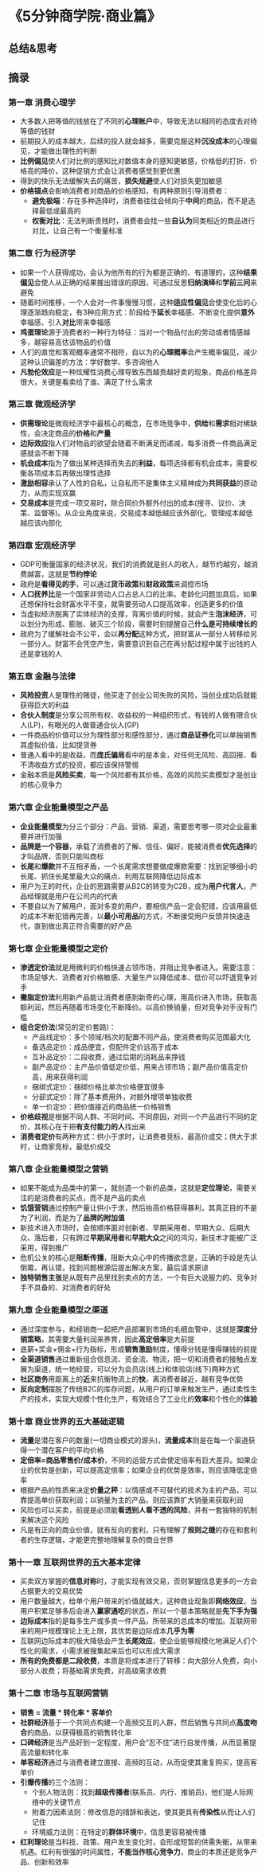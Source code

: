 # 《5分钟商学院·商业篇》

## 总结&思考

## 摘录

### 第一章 消费心理学

- 大多数人把等值的钱放在了不同的**心理账户**中，导致无法以相同的态度去对待等值的钱财
- 前期投入的成本越大，后续的投入就会越多，需要克服这种**沉没成本**的心理偏见，才能做出理性的判断
- **比例偏见**使人们对比例的感知比对数值本身的感知更敏感，价格低的打折、价格高的降价，这种促销方式会让消费者感觉到更优惠
- 得到的快乐无法缓解失去的痛苦，**损失规避**使人们对损失更加敏感
- **价格锚点**会影响消费者对商品的价格感知，有两种原则引导消费者：
    - **避免极端**：存在多种选择时，消费者往往会倾向于**中间**的商品，而不是选择最低或最高的
    - **权衡对比**：无法判断贵贱时，消费者会找一些**自认为**同类相近的商品进行对比，让自己有一个衡量标准

### 第二章 行为经济学

- 如果一个人获得成功，会认为他所有的行为都是正确的、有道理的，这种**结果偏见**会使人从正确的结果推出错误的原因，可通过反思**归纳演绎**和**学前三问**来避免
- 随着时间推移，一个人会对一件事慢慢习惯，这种**适应性偏见**会使变化后的心理逐渐趋向稳定，有3种应用方式：阶段给予**延长**幸福感、不断变化提供**意外**幸福感、引入**对比**带来幸福感
- **鸡蛋理论**源于消费者的一种行为特征：当对一个物品付出的劳动或者情感越多，越容易高估该物品的价值
- 人们的直觉和客观概率通常不相符，自以为的**心理概率**会产生概率偏见，减少这种认识偏差的方法：学好数学、多咨询他人
- **凡勃伦效应**是一种炫耀性消费心理导致东西越贵越好卖的现象，商品价格差异很大，关键是看卖给了谁、满足了什么需求

### 第三章 微观经济学

- **供需理论**是微观经济学中最核心的概念，在市场竞争中，**供给**和**需求**相对稀缺性，会决定商品的**价格**和**产量**
- **边际效应**指人们对物品的欲望会随着不断满足而递减，每多消费一件商品满足感就会不断下降
- **机会成本**指为了做出某种选择而失去的**利益**，每项选择都有机会成本，需要权衡各项成本后再做出理性选择
- **激励相容**承认了人性的自私，让自私而不是集体主义精神成为**共同获益**的原动力，从而实现双赢
- **交易成本**是完成一项交易时，除合同价外额外付出的成本(搜寻、议价、决策、监督等)。从企业角度来说，交易成本越低越应该外部化，管理成本越低越应该内部化

### 第四章 宏观经济学

- GDP可衡量国家的经济状况，我们的消费就是别人的收入，越节约越穷，越消费越富，这就是**节约悖论**
- 政府是**看得见的手**，可以通过**货币政策**和**财政政策**来调控市场
- **人口抚养比**是一个国家非劳动人口占总人口的比率。老龄化问题加具后，如果还想保持社会财富水平不变，就需要劳动人口提高效率，创造更多的价值
- 当虚拟经济脱离了实体经济的支撑，背离价值的时候，就会产生**泡沫经济**，可以划分为形成、膨胀、破灭三个阶段，需要时刻提醒自己**什么是可持续增长的**
- 政府为了缓解社会不公平，会以**再分配**这种方式，把财富从一部分人转移给另一部分人。财富不会凭空产生，需要意识到自己在再分配过程中属于出钱的人还是拿钱的人

### 第五章 金融与法律

- **风险投资**人是理性的赌徒，他买走了创业公司失败的风险，当创业成功后就能获得巨大的利益
- **合伙人制度**是分享公司所有权、收益权的一种组织形式，有钱的人做有限合伙人(LP)，有眼光的人做普通合伙人(GP)
- 一件商品的价值可以分为理性部分和感性部分，通过**商品证券化**可以单独销售其虚拟价值，比如提货券
- 普通人看中的是收益，而**庞氏骗局**看中的是本金，对任何无风险、高回报、看不清收益方式的投资，都应该保持警惕
- 金融本质是**风险买卖**，每一个风险都有其价格，高效的风险买卖模型才是创业的核心竞争力

### 第六章 企业能量模型之产品

- **企业能量模型**为分三个部分：产品、营销、渠道，需要思考哪一项对企业最重要并进行加强
- **品牌是一个容器**，承载了消费者的了解、信任、偏好，能被消费者**优先选择**的才叫品牌，否则只能叫商标
- **长尾**和**爆款**并不互相矛盾，一个长尾需求想要做成爆款需要：找到足够细小的长尾、抓住长尾里最大众的痛点、利用互联网降低边际成本
- 用户为王的时代，企业的思路需要从B2C的转变为C2B，成为**用户代言人**，产品经理就是用户在公司内的代表
- 不要自以为了解用户，面对多变的用户，要相信产品一定会犯错，应该用最低的成本不断犯错再完善，以**最小可用品**的方式，不断接受用户反馈并快速迭代，直到做出真正符合需要的好产品

### 第七章 企业能量模型之定价

- **渗透定价法**就是用微利的价格快速占领市场，并阻止竞争者进入。需要注意：市场足够大、消费者对价格敏感、大量生产以降低成本、低价可以吓退竞争对手
- **撇脂定价法**利用新产品能让消费者感到新奇的心理，用高价进入市场，获取高额利润，然后再随着市场变化不断降价。以高价换销量，但对竞争对手没有门槛
- **组合定价法**(常见的定价套路)：
    - 产品线定价：多个领域/档次的配置不同产品，使消费者购买范围最大化
    - 备选品定价：成品便宜，但配件定价远高于成本
    - 互补品定价：二段收费，通过后期的消耗品来挣钱
    - 副产品定价：主产品价值低定价低，用来占领市场；副产品价值高定价高，用来获得利润
    - 捆绑式定价：捆绑价格比单次价格便宜很多
    - 分部式定价：除了基本费用外，对额外增项单独收费
    - 单一价定价：把价值接近的商品统一价格销售
- **价格歧视**是根据不同人群、不同时间、不同原因，对同一个产品进行不同的定价，其核心在于把**有支付能力的人**找出来
- **消费者定价**有两种方式：供小于求时，让消费者竞标，最高价成交；供大于求时，让商家竞标，最低价成交

### 第八章 企业能量模型之营销

- 如果不能成为品类中的第一，就创造一个新的品类，这就是**定位理论**，需要关注的是消费者的买点，而不是产品的卖点
- **饥饿营销**通过控制产量让供小于求，然后抬高价格获得暴利，其真正目的不是为了利润，而是为了**品牌的附加值**
- 新技术进入市场时，会按顺序面对创新者、早期采用者、早期大众、后期大众、落后者，只有跨过**早期采用者**和**早期大众**之间的鸿沟，新技术才能被广泛采用，得到推广
- 危机公关的核心是**阻断传播**，阻断大众心中的传播欲念是，正确的手段是先认倒霉，再认错，找到问题根源后提出解决方案，最后请求原谅
- **独特销售主张**是从既有产品里找到卖点的方法，一个有巨大说服力的、竞争对手不具备的、对消费者的好处

### 第九章 企业能量模型之渠道

- 通过深度参与，和经销商一起把产品部署到市场的毛细血管中，这就是**深度分销策略**，其需要大量利润来养育，因此**高定倍率**是大前提
- 底薪+奖金+佣金+行为指标，形成**销售激励**制度，懂得分钱是懂得赚钱的前提
- **全渠道销售**通过重新组合信息流、资金流、物流，把一切和消费者的接触点发展为渠道，统一地经营，可以分为会员店(线上)和体验店(线下)两种方式
- **社区商务**用距离上的**近**来抗衡物流上的**快**，离消费者越近，越有竞争优势
- **反向定制**摆脱了传统B2C的库存问题，从用户的订单来触发生产，通过柔性生产的技术，实现大规模个性化生产，有效结合了工业化的**效率**和个性化的**体验**

### 第十章 商业世界的五大基础逻辑

- **流量**是潜在客户的数量(一切商业模式的源头)，**流量成本**则是在每一个渠道获得一个潜在客户的平均价格
- **定倍率=商品零售价/成本价**，不同的运营方式会使定倍率有巨大差异。如果企业的优势是创新，可以提高定倍率；如果企业的优势是效率，则应该降低定倍率
- 根据产品的性质来决定**价量之秤**：以情感或不可替代的技术为主的产品，可以靠提高单价获取利润；以销量为主的产品，则应该靠扩大销量来获取利润
- 风险也可以买卖，前提是必须能**看透别人看不透的风险**，并有一套独特的机制来解决这个风险
- 凡是有正向的商业价值，就有反向的套利，只有理解了**规则之缝**的存在和套利者的生存逻辑，才能更完整地理解复杂的商业世界

### 第十一章 互联网世界的五大基本定律

- 买卖双方掌握的**信息对称**时，才能实现有效交易，否则掌握信息更多的一方会占据更大的交易优势
- 用户数量越大，给单个用户带来的价值就越大，这种商业现象即**网络效应**，当用户积累足够多后会进入**赢家通吃**的状态，所以一个基本策略就是**先下手为强**
- **边际成本**指的是每多生产或多卖一件产品，所带来的总成本的增加。互联网带来的用户规模理论上无上限，其优势是边际成本**几乎为零**
- 互联网边际成本的极大降低会产生**长尾效应**，使企业能够规模化地满足人们个性化的需求，小需求被搜集起来后也可以形成大需求
- **所有的免费都是二段收费**，本质是将成本进行了转移：向大部分人免费，向小部分人收费；将基础需求免费，对高级需求收费

### 第十二章 市场与互联网营销

- **销售 = 流量 * 转化率 * 客单价**
- **社群经济**基于一个共同点构建一个高频交互的人群，然后销售与共同点**高度吻合**的商品，以获得极高的销售转化率
- **口碑经济**是当产品好到一定程度，用户会“忍不住”进行自发传播，从而显著提高流量和转化率
- **单客经济**通过与消费者建立直接、高频的互动，从而促使其重复购买，提高客单价
- **引爆传播**的三个法则：
    - 个别人物法则：找到**超级传播者**(联系员、内行、推销员)，他们是人际网络中的关键节点
    - 附着力因素法则：修改信息的措辞和表达，使其更具有**传染性**从而让人们记住
    - 环境威力法则：在特定的**群体环境**中，信息更容易被传播
- **红利理论**是当科技、政策、用户发生变化时，会形成短暂的供需失衡，从带来机遇。红利有很强的时间属性，**不能当作核心竞争力**，商业的本质还是竞争产品、创新和效率
